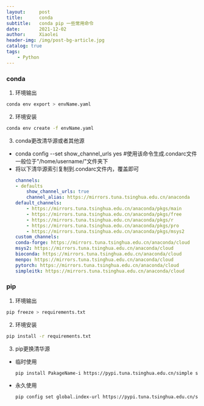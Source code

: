 ```yaml
---
layout:     post
title:      conda
subtitle:   conda pip 一些常用命令
date:       2021-12-02
author:     Xiaolei
header-img: /img/post-bg-article.jpg
catalog: true
tags:
    - Python
---
```


### conda
1. 环境输出
  ```bash
  conda env export > envName.yaml
  ```
2. 环境安装
  ```bash
  conda env create -f envName.yaml
  ```  
3. conda更改清华源或者其他源
 - conda config --set show_channel_urls yes #使用该命令生成.condarc文件 一般位于"/home/username/"文件夹下
 - 将以下清华源索引复制到.condarc文件内，覆盖即可
    ```yaml
    channels:
    - defaults
        show_channel_urls: true
        channel_alias: https://mirrors.tuna.tsinghua.edu.cn/anaconda
    default_channels:
        - https://mirrors.tuna.tsinghua.edu.cn/anaconda/pkgs/main
        - https://mirrors.tuna.tsinghua.edu.cn/anaconda/pkgs/free
        - https://mirrors.tuna.tsinghua.edu.cn/anaconda/pkgs/r
        - https://mirrors.tuna.tsinghua.edu.cn/anaconda/pkgs/pro
        - https://mirrors.tuna.tsinghua.edu.cn/anaconda/pkgs/msys2
    custom_channels:
    conda-forge: https://mirrors.tuna.tsinghua.edu.cn/anaconda/cloud
    msys2: https://mirrors.tuna.tsinghua.edu.cn/anaconda/cloud
    bioconda: https://mirrors.tuna.tsinghua.edu.cn/anaconda/cloud
    menpo: https://mirrors.tuna.tsinghua.edu.cn/anaconda/cloud
    pytorch: https://mirrors.tuna.tsinghua.edu.cn/anaconda/cloud
    simpleitk: https://mirrors.tuna.tsinghua.edu.cn/anaconda/cloud
    ```
### pip
1. 环境输出
  ```bash
  pip freeze > requirements.txt      
  ```
2. 环境安装
  ```bash
  pip install -r requirements.txt
  ```
3. pip更换清华源
  - 临时使用
    ```bash
    pip install PakageName-i https://pypi.tuna.tsinghua.edu.cn/simple some-package
    ```
  - 永久使用
    ```bash
    pip config set global.index-url https://pypi.tuna.tsinghua.edu.cn/simple
    ```
















